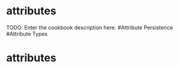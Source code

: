 # attributes

TODO: Enter the cookbook description here.
#Attribute Persistence
#Attribute Types
# attributes
